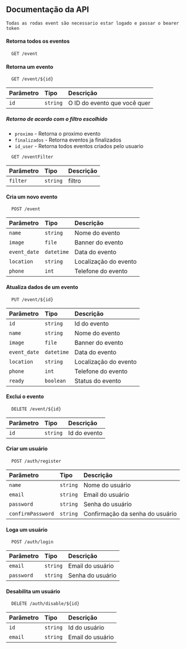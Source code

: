 
## Documentação da API
`Todas as rodas event são necessario estar logado e passar o bearer token`

#### Retorna todos os eventos

```http
  GET /event
```
#### Retorna um evento

```http
  GET /event/${id}
```

| Parâmetro   | Tipo       | Descrição                                   |
| :---------- | :--------- | :------------------------------------------ |
| `id`      | `string` | O ID do evento que você quer |

##### Retorno de acordo com o filtro escolhido
 - `proximo` - Retorna o proximo evento
 - `finalizados` - Retorna eventos ja finalizados
 - `id_user` - Retorna todos eventos criados pelo usuario

```http
  GET /eventFilter
```

| Parâmetro   | Tipo       | Descrição                                   |
| :---------- | :--------- | :------------------------------------------ |
| `filter`      | `string` | filtro  |

#### Cria um novo evento

```http
  POST /event
```

| Parâmetro   | Tipo       | Descrição                                   |
| :---------- | :--------- | :------------------------------------------ |
| `name`      | `string` |Nome do evento |
| `image`     | `file`   |Banner do evento |
| `event_date`| `datetime` |Data do evento |
| `location`  | `string` |Localização do evento |
| `phone`     | `int` |Telefone do evento |


#### Atualiza dados de um evento

```http
  PUT /event/${id}
```

| Parâmetro   | Tipo       | Descrição                                   |
| :---------- | :--------- | :------------------------------------------ |
| `id`      | `string` |Id do evento |
| `name`      | `string` |Nome do evento |
| `image`     | `file`   |Banner do evento |
| `event_date`| `datetime` |Data do evento |
| `location`  | `string` |Localização do evento |
| `phone`     | `int` |Telefone do evento |
| `ready`     | `boolean` |Status do evento |


#### Exclui o evento

```http
  DELETE /event/${id}
```

| Parâmetro   | Tipo       | Descrição                                   |
| :---------- | :--------- | :------------------------------------------ |
| `id`      | `string` |Id do evento |

#### Criar um usuário

```http
  POST /auth/register
```

| Parâmetro   | Tipo       | Descrição                                   |
| :---------- | :--------- | :------------------------------------------ |
| `name`      | `string` |Nome do usuário |
| `email`      | `string` |Email do usuário |
| `password`      | `string` |Senha do usuário |
| `confirmPassword`      | `string` |Confirmação da senha do usuário |

#### Loga um usuário

```http
  POST /auth/login
```

| Parâmetro   | Tipo       | Descrição                                   |
| :---------- | :--------- | :------------------------------------------ |
| `email`      | `string` |Email do usuário |
| `password`      | `string` |Senha do usuário |

#### Desabilita um usuário
```http
  DELETE /auth/disable/${id}
```

| Parâmetro   | Tipo       | Descrição                                   |
| :---------- | :--------- | :------------------------------------------ |
| `id`      | `string` |Id do usuário |
| `email`      | `string` |Email do usuário |

